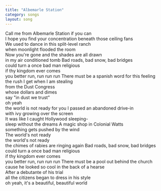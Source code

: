 ```yaml
---
title: "Albemarle Station"
category: songs
layout: song
---
```


Call me from Albemarle Station if you can  
I hope you find your concentration beneath those ceiling fans  
We used to dance in this split-level ranch  
when moonlight flooded the room  
Now you're gone and the shades are all drawn  
in my air conditioned tomb Bad roads, bad snow, bad bridges  
could turn a once bad man religious  
if thy kingdom ever comes  
you better run, run run run There must be a spanish word for this feeling  
the rush I get when I am stealing  
from the Dust Congress  
whose dollars and dimes  
say "in dust we trust"  
oh yeah  
the world is not ready for you I passed an abandoned drive-in  
with ivy growing over the screen  
It was like I caught Hollywood sleeping-  
sleep without the dreams A magic shop in Colonial Watts  
something gets pushed by the wind  
The world's not ready  
the world's not ready  
the chimes of rabies are ringing again Bad roads, bad snow, bad bridges  
could turn a once bad man religious  
if thy kingdom ever comes  
you better run, run run run There must be a pool out behind the church  
cause he looked so cool in the back of a hearse  
After a debutante of his trial  
all the citizens began to dress in his style  
oh yeah, it's a beautiful, beautiful world
